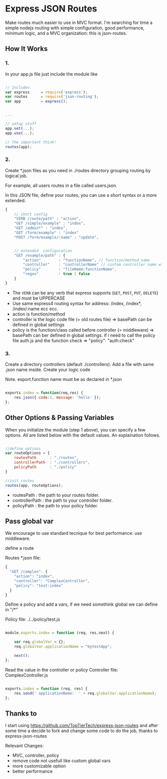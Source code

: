 Express JSON Routes
===================
Make routes much easier to use in MVC format.
I'm searching for time a simple nodejs routing with simple configuration, good performance, minimum logic, and a MVC organization: this is json-routes.


How It Works
-------------

### 1.
In your app.js file just include the module like
```javascript

// Includes
var express     = require('express');
var routes      = require('json-routing');
var app         = express();


...

// setup stuff
app.set(...);
app.use(...);

// the important think!
routes(app);

```

### 2.
Create *.json files as you need in ./routes directory grouping routing by logical job.

For example, all users routes in a file called users.json.

In this JSON file, define your routes, you can use a short syntax or a more extended.
```javascript
{
    // short config
    "VERB /route/path" : "action",
    "GET /simple/example" : "index",
    "GET /admin*" : "index",
    "GET /form/example" : "index"
    "POST /form/example/:name" : "update",


    // extended  configuration
    "GET /example/path" : {
        "action"        : "functionName", // function/method name
        "controller"    : "controllerName" // custom controller name without .js
        "policy"        : "fileName:functionName",
        "regex"         : true | false
    }
}
```

-   The `VERB` can be any verb that express supports (`GET`, `POST`, `PUT`, `DELETE`) and must be UPPERCASE
-   Use same express4 routing syntax for address: /index, /index*, /index/:name ecc ecc.
-   action is function/method
-   controller is the logic code file (= old routes file) => basePath can be defined in global settings
-   policy is the function/class called before controller  (=  middleware) => basePath can ber defined in global settings.
if i need to call the policy file auth.js and the function check => "policy": "auth:check"



### 3.
Create a directory controllers (default ./controllers). Add a file with same .json name inside. Create your logic code

Note. export.function name must be as declared in *.json

```javascript

exports.index = function(req,res) {
    res.json({ code:1, message: 'hello' });
};

```


Other Options & Passing Variables
-----------------


When you initialize the module (step 1 above), you can specify a few options.
All are listed below with the default values.  An explaination follows.

```javascript

//define options
var routeOptions = {
    routesPath      : "./routes",
    controllerPath  : "./controllers",
    policyPath      : "./policy"
}

//init routes
routes(app, routeOptions);
```

-  routesPath      : the path to your routes folder.
-  controllerPath  : the path to your controller folder.
-  policyPath      : the path to your policy folder.


Pass global var
-----------------
We encourage to use standard tecnique for best performance: use middleware.

define a route

Routes *.json file:
```javascript
{
  "GET /complex": {
    "action": "index",
    "controller": "ComplexController",
    "policy": "test:index"
  }
}
```

Define a policy and add a vars, if we need somethink global we can define in "/*"

Policy file: ./../policy/test.js
```javascript

module.exports.index = function (req, res,next) {

    var req.globalVar = {};
    req.globalVar.applicationName = "mytestApp";

    next();
};

```


Read the value in the controller or policy
Controller file: ComplexController.js
```javascript

exports.index = function (req, res) {
    res.send(' applicationName:  ' + req.globalVar.applicationName);
};

```

Thanks to
-----------------
I start using https://github.com/TopTierTech/express-json-routes and after some time a decide to fork and change some code to do the job, thanks to express-json-routes

Relevant Changes:

- MVC, controller, policy
- remove code not usefull like custom global vars
- more customizable option
- better performance


